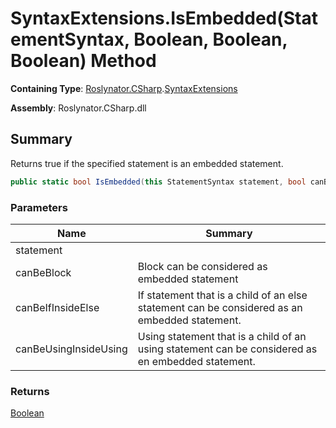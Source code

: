 # SyntaxExtensions\.IsEmbedded\(StatementSyntax, Boolean, Boolean, Boolean\) Method

**Containing Type**: [Roslynator.CSharp](../../README.md)\.[SyntaxExtensions](../README.md)

**Assembly**: Roslynator\.CSharp\.dll

## Summary

Returns true if the specified statement is an embedded statement\.

```csharp
public static bool IsEmbedded(this StatementSyntax statement, bool canBeBlock = false, bool canBeIfInsideElse = true, bool canBeUsingInsideUsing = true)
```

### Parameters

| Name | Summary |
| ---- | ------- |
| statement | |
| canBeBlock | Block can be considered as embedded statement |
| canBeIfInsideElse | If statement that is a child of an else statement can be considered as an embedded statement\. |
| canBeUsingInsideUsing | Using statement that is a child of an using statement can be considered as en embedded statement\. |

### Returns

[Boolean](https://docs.microsoft.com/en-us/dotnet/api/system.boolean)

